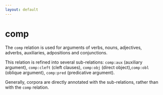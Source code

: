 ```yaml
---
layout: default
---
```


# **comp**
The `comp` relation is used for arguments of verbs, nouns, adjectives, adverbs, auxiliaries, adpositions and conjunctions.

This relation is refined into several sub-relations:  `comp:aux` (auxiliary argument), `comp:cleft` (cleft clauses), `comp:obj` (direct object),`comp:obl` (oblique argument), `comp:pred` (predicative argument).

Generally, corpora are directly annotated with the sub-relations, rather than with the `comp` relation.
